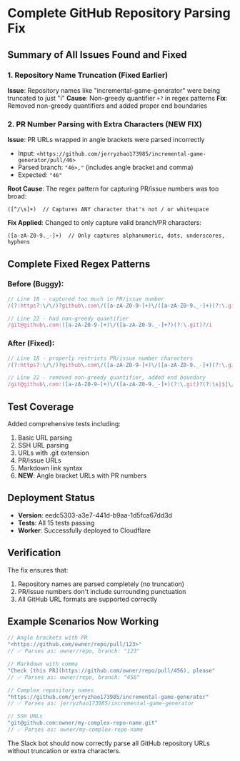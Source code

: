 # Complete GitHub Repository Parsing Fix

## Summary of All Issues Found and Fixed

### 1. Repository Name Truncation (Fixed Earlier)
**Issue**: Repository names like "incremental-game-generator" were being truncated to just "i"
**Cause**: Non-greedy quantifier `+?` in regex patterns
**Fix**: Removed non-greedy quantifiers and added proper end boundaries

### 2. PR Number Parsing with Extra Characters (NEW FIX)
**Issue**: PR URLs wrapped in angle brackets were parsed incorrectly
- Input: `<https://github.com/jerryzhao173985/incremental-game-generator/pull/46>`
- Parsed branch: `"46>,"` (includes angle bracket and comma)
- Expected: `"46"`

**Root Cause**: The regex pattern for capturing PR/issue numbers was too broad:
```regex
([^/\s]+)  // Captures ANY character that's not / or whitespace
```

**Fix Applied**: Changed to only capture valid branch/PR characters:
```regex
([a-zA-Z0-9._-]+)  // Only captures alphanumeric, dots, underscores, hyphens
```

## Complete Fixed Regex Patterns

### Before (Buggy):
```typescript
// Line 18 - captured too much in PR/issue number
/(?:https?:\/\/)?github\.com\/([a-zA-Z0-9-]+)\/([a-zA-Z0-9._-]+)(?:\.git)?(?:\/(?:pull|issues|tree|blob)\/([^/\s]+)(?:\/(.+?))?)?(?:\s|$|[^a-zA-Z0-9._/-])/i

// Line 22 - had non-greedy quantifier
/git@github\.com:([a-zA-Z0-9-]+)\/([a-zA-Z0-9._-]+?)(?:\.git)?/i
```

### After (Fixed):
```typescript
// Line 18 - properly restricts PR/issue number characters
/(?:https?:\/\/)?github\.com\/([a-zA-Z0-9-]+)\/([a-zA-Z0-9._-]+)(?:\.git)?(?:\/(?:pull|issues|tree|blob)\/([a-zA-Z0-9._-]+)(?:\/(.+?))?)?(?:\s|$|[^a-zA-Z0-9._/-])/i

// Line 22 - removed non-greedy quantifier, added end boundary
/git@github\.com:([a-zA-Z0-9-]+)\/([a-zA-Z0-9._-]+)(?:\.git)?(?:\s|$|\/|[^a-zA-Z0-9._-])/i
```

## Test Coverage

Added comprehensive tests including:
1. Basic URL parsing
2. SSH URL parsing
3. URLs with .git extension
4. PR/issue URLs
5. Markdown link syntax
6. **NEW**: Angle bracket URLs with PR numbers

## Deployment Status

- **Version**: eedc5303-a3e7-441d-b9aa-1d5fca67dd3d
- **Tests**: All 15 tests passing
- **Worker**: Successfully deployed to Cloudflare

## Verification

The fix ensures that:
1. Repository names are parsed completely (no truncation)
2. PR/issue numbers don't include surrounding punctuation
3. All GitHub URL formats are supported correctly

## Example Scenarios Now Working

```javascript
// Angle brackets with PR
"<https://github.com/owner/repo/pull/123>" 
// ✅ Parses as: owner/repo, branch: "123"

// Markdown with comma
"Check [this PR](https://github.com/owner/repo/pull/456), please"
// ✅ Parses as: owner/repo, branch: "456"

// Complex repository names
"https://github.com/jerryzhao173985/incremental-game-generator"
// ✅ Parses as: jerryzhao173985/incremental-game-generator

// SSH URLs
"git@github.com:owner/my-complex-repo-name.git"
// ✅ Parses as: owner/my-complex-repo-name
```

The Slack bot should now correctly parse all GitHub repository URLs without truncation or extra characters.